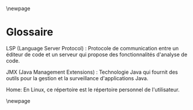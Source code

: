 \newpage

# Glossaire

LSP (Language Server Protocol) : Protocole de communication entre un éditeur de code et un serveur qui propose des fonctionnalités d'analyse de code.

JMX (Java Management Extensions) : Technologie Java qui fournit des outils pour la gestion et la surveillance d'applications Java.

Home: En Linux, ce répertoire est le répertoire personnel de l'utilisateur.

\newpage
